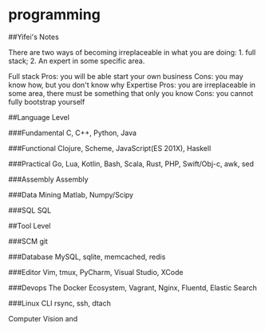 # programming


<!--
ID: 19bbe9a2-26ff-4b89-a080-168b64d23b94
Status: draft
Date: 2017-05-29T14:04:00
Modified: 2020-05-16T12:08:27
wp_id: 327
-->


##Yifei's Notes

There are two ways of becoming irreplaceable in what you are doing: 1. full stack; 2. An expert in some specific area.

Full stack
	Pros: you will be able start your own business
	Cons: you may know how, but you don't know why
Expertise
	Pros: you are irreplaceable in some area, there must be something that only you know
	Cons: you cannot fully bootstrap yourself

##Language Level

###Fundamental
C, C++, Python, Java

###Functional
Clojure, Scheme, JavaScript(ES 201X), Haskell

###Practical
Go, Lua, Kotlin, Bash, Scala, Rust, PHP, Swift/Obj-c, awk, sed

###Assembly
Assembly

###Data Mining
Matlab, Numpy/Scipy

###SQL
SQL

##Tool Level

###SCM
git

###Database
MySQL, sqlite, memcached, redis

###Editor
Vim, tmux, PyCharm, Visual Studio, XCode

###Devops
The Docker Ecosystem, Vagrant, Nginx, Fluentd, Elastic Search

###Linux CLI
rsync, ssh, dtach

Computer Vision and